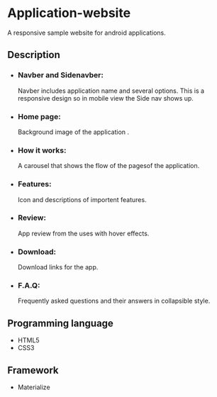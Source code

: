 # Application-website
 A responsive sample website for android applications.
 <h2>Description</h2>
<ul>
  <li>
  <h3>Navber and Sidenavber:</h3>
  <p>Navber includes application name and several options. This is a responsive design so in mobile view the Side nav shows up.</P>
  </li>
  </ul>
  <ul>
  <li>
  <h3>Home page:</h3>
  <p>Background image of the application .</P>
  </li>
  </ul>
  <ul>
  <li>
  <h3>How it works:</h3>
  <p>A carousel that shows the flow of the pagesof the application.</P>
  </li>
  </ul>
  <ul>
  <li>
  <h3>Features:</h3>
  <p>Icon and descriptions of importent features.</P>
  </li>
  </ul>
  <ul>
  <li>
  <h3>Review:</h3>
  <p>App review from the uses with hover effects.</P>
  </li>
  </ul>
  <ul>
  <li>
  <h3>Download:</h3>
  <p>Download links for the app.</P>
  </li>
  </ul>
  <ul>
  <li>
  <h3>F.A.Q:</h3>
  <p>Frequently asked questions and their answers in collapsible style.</P>
  </li>
  </ul>
  <h2>Programming language</h2>
<ul>
  <li>HTML5</li>
  <li>CSS3</li>
</ul>
  <h2>Framework</h2>
<ul>
  <li>Materialize</li>
  </ul>

